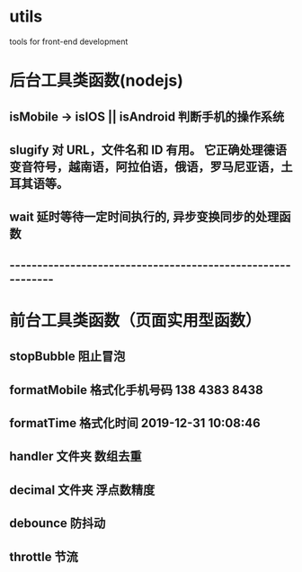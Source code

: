 # utils

tools for front-end development

# 后台工具类函数(nodejs)

## isMobile -> isIOS || isAndroid 判断手机的操作系统

## slugify 对 URL，文件名和 ID 有用。 它正确处理德语变音符号，越南语，阿拉伯语，俄语，罗马尼亚语，土耳其语等。

## wait 延时等待一定时间执行的, 异步变换同步的处理函数

## -----------------------------------------------------------

# 前台工具类函数（页面实用型函数）

## stopBubble 阻止冒泡

## formatMobile 格式化手机号码 138 4383 8438

## formatTime 格式化时间 2019-12-31 10:08:46

## handler 文件夹 数组去重

## decimal 文件夹 浮点数精度

## debounce 防抖动

## throttle 节流

